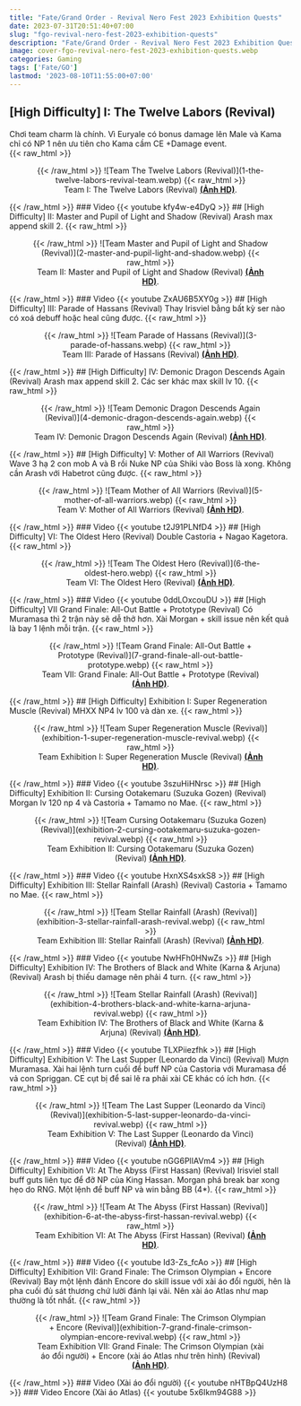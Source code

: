 ```yaml
---
title: "Fate/Grand Order - Revival Nero Fest 2023 Exhibition Quests"
date: 2023-07-31T20:51:40+07:00
slug: "fgo-revival-nero-fest-2023-exhibition-quests"
description: "Fate/Grand Order - Revival Nero Fest 2023 Exhibition Quests"
image: cover-fgo-revival-nero-fest-2023-exhibition-quests.webp
categories: Gaming
tags: ['Fate/GO']
lastmod: '2023-08-10T11:55:00+07:00'
---
```

## [High Difficulty] I: The Twelve Labors (Revival)
Chơi team charm là chính. Vì Euryale có bonus damage lên Male và Kama chỉ có NP 1 nên ưu tiên cho Kama cầm CE +Damage event.  
{{< raw_html >}}  
<figure align="center">{{< /raw_html >}}
![Team The Twelve Labors (Revival)](1-the-twelve-labors-revival-team.webp)
{{< raw_html >}}  
<figcaption>Team I: The Twelve Labors (Revival) <a class="link" href="https://imgur.com/jXtRPtt" target="_blank" rel="noopener"><b>(Ảnh HD)</a></b>.</figcaption>
</figure>{{< /raw_html >}}
### Video
{{< youtube kfy4w-e4DyQ >}}
## [High Difficulty] II: Master and Pupil of Light and Shadow (Revival)
Arash max append skill 2.  
{{< raw_html >}}  
<figure align="center">{{< /raw_html >}}
![Team Master and Pupil of Light and Shadow (Revival)](2-master-and-pupil-light-and-shadow.webp)
{{< raw_html >}}  
<figcaption>Team II: Master and Pupil of Light and Shadow (Revival) <a class="link" href="https://i.imgur.com/aC2DLPp.png" target="_blank" rel="noopener"><b>(Ảnh HD)</a></b>.</figcaption>
</figure>{{< /raw_html >}}
### Video
{{< youtube ZxAU6B5XY0g >}}
## [High Difficulty] III: Parade of Hassans (Revival)
Thay Irisviel bằng bất kỳ ser nào có xoá debuff hoặc heal cũng được.  
{{< raw_html >}}  
<figure align="center">{{< /raw_html >}}
![Team Parade of Hassans (Revival)](3-parade-of-hassans.webp)
{{< raw_html >}}  
<figcaption>Team III: Parade of Hassans (Revival) <a class="link" href="https://i.imgur.com/4i1YMQm.png" target="_blank" rel="noopener"><b>(Ảnh HD)</a></b>.</figcaption>
</figure>{{< /raw_html >}}
## [High Difficulty] IV: Demonic Dragon Descends Again (Revival)
Arash max append skill 2. Các ser khác max skill lv 10.  
{{< raw_html >}}  
<figure align="center">{{< /raw_html >}}
![Team Demonic Dragon Descends Again (Revival)](4-demonic-dragon-descends-again.webp)
{{< raw_html >}}  
<figcaption>Team IV: Demonic Dragon Descends Again (Revival) <a class="link" href="https://i.imgur.com/TAFnecy.png" target="_blank" rel="noopener"><b>(Ảnh HD)</a></b>.</figcaption>
</figure>{{< /raw_html >}}
## [High Difficulty] V: Mother of All Warriors (Revival)
Wave 3 hạ 2 con mob A và B rồi Nuke NP của Shiki vào Boss là xong. Không cần Arash với Habetrot cũng được.  
{{< raw_html >}}  
<figure align="center">{{< /raw_html >}}
![Team Mother of All Warriors (Revival)](5-mother-of-all-warriors.webp)
{{< raw_html >}}  
<figcaption>Team V: Mother of All Warriors (Revival) <a class="link" href="https://i.imgur.com/Uj1arCY.png" target="_blank" rel="noopener"><b>(Ảnh HD)</a></b>.</figcaption>
</figure>{{< /raw_html >}}
### Video
{{< youtube t2J91PLNfD4 >}}
## [High Difficulty] VI: The Oldest Hero (Revival)
Double Castoria + Nagao Kagetora.  
{{< raw_html >}}  
<figure align="center">{{< /raw_html >}}
![Team The Oldest Hero (Revival)](6-the-oldest-hero.webp)
{{< raw_html >}}  
<figcaption>Team VI: The Oldest Hero (Revival) <a class="link" href="https://i.imgur.com/gzX67xr.png" target="_blank" rel="noopener"><b>(Ảnh HD)</a></b>.</figcaption>
</figure>{{< /raw_html >}}
### Video
{{< youtube 0ddLOxcouDU >}}
## [High Difficulty] VII Grand Finale: All-Out Battle + Prototype (Revival)
Có Muramasa thì 2 trận này sẽ dễ thở hơn. Xài Morgan + skill issue nên kết quả là bay 1 lệnh mỗi trận.  
{{< raw_html >}}  
<figure align="center">{{< /raw_html >}}
![Team Grand Finale: All-Out Battle + Prototype (Revival)](7-grand-finale-all-out-battle-prototype.webp)
{{< raw_html >}}  
<figcaption>Team VII: Grand Finale: All-Out Battle + Prototype (Revival) <a class="link" href="https://i.imgur.com/xyug0Py.png" target="_blank" rel="noopener"><b>(Ảnh HD)</a></b>.</figcaption>
</figure>{{< /raw_html >}}
## [High Difficulty] Exhibition I: Super Regeneration Muscle (Revival)
MHXX NP4 lv 100 và dàn xe.  
{{< raw_html >}}
<figure align="center">{{< /raw_html >}}
![Team Super Regeneration Muscle (Revival)](exhibition-1-super-regeneration-muscle-revival.webp)
{{< raw_html >}}
<figcaption>Team Exhibition I: Super Regeneration Muscle (Revival) <a class="link" href="https://i.imgur.com/zvLyNXm.png" target="_blank" rel="noopener"><b>(Ảnh HD)</b></a>.</figcaption>
</figure>{{< /raw_html >}}
### Video
{{< youtube 3szuHiHNrsc >}}
## [High Difficulty] Exhibition II: Cursing Ootakemaru (Suzuka Gozen) (Revival)
Morgan lv 120 np 4 và Castoria + Tamamo no Mae.  
{{< raw_html >}}
<figure align="center">{{< /raw_html >}}
![Team Cursing Ootakemaru (Suzuka Gozen) (Revival)](exhibition-2-cursing-ootakemaru-suzuka-gozen-revival.webp)
{{< raw_html >}}
<figcaption>Team Exhibition II: Cursing Ootakemaru (Suzuka Gozen) (Revival) <a class="link" href="https://i.imgur.com/iw2Ngkx.png" target="_blank" rel="noopener"><b>(Ảnh HD)</b></a>.</figcaption>
</figure>{{< /raw_html >}}
### Video
{{< youtube HxnXS4sxkS8 >}}
## [High Difficulty] Exhibition III: Stellar Rainfall (Arash) (Revival)
Castoria + Tamamo no Mae.  
{{< raw_html >}}
<figure align="center">{{< /raw_html >}}
![Team Stellar Rainfall (Arash) (Revival)](exhibition-3-stellar-rainfall-arash-revival.webp)
{{< raw_html >}}
<figcaption>Team Exhibition III: Stellar Rainfall (Arash) (Revival) <a class="link" href="https://i.imgur.com/p32rRpr.png" target="_blank" rel="noopener"><b>(Ảnh HD)</b></a>.</figcaption>
</figure>{{< /raw_html >}}
### Video
{{< youtube NwHFh0HNwZs >}}
## [High Difficulty] Exhibition IV: The Brothers of Black and White (Karna & Arjuna) (Revival)
Arash bị thiếu damage nên phải 4 turn.
{{< raw_html >}}
<figure align="center">{{< /raw_html >}}
![Team Stellar Rainfall (Arash) (Revival)](exhibition-4-brothers-black-and-white-karna-arjuna-revival.webp)
{{< raw_html >}}
<figcaption>Team Exhibition IV: The Brothers of Black and White (Karna & Arjuna) (Revival) <a class="link" href="https://i.imgur.com/k7QYWlk.png" target="_blank" rel="noopener"><b>(Ảnh HD)</b></a>.</figcaption>
</figure>{{< /raw_html >}}
### Video
{{< youtube TLXPiiezfhk >}}
## [High Difficulty] Exhibition V: The Last Supper (Leonardo da Vinci) (Revival)
Mượn Muramasa. Xài hai lệnh turn cuối để buff NP của Castoria với Muramasa để vả con Spriggan. CE cụt bị để sai lẽ ra phải xài CE khác có ích hơn.
{{< raw_html >}}
<figure align="center">{{< /raw_html >}}
![Team The Last Supper (Leonardo da Vinci) (Revival)](exhibition-5-last-supper-leonardo-da-vinci-revival.webp)
{{< raw_html >}}
<figcaption>Team Exhibition V: The Last Supper (Leonardo da Vinci) (Revival) <a class="link" href="https://i.imgur.com/1GCrMXm.png" target="_blank" rel="noopener"><b>(Ảnh HD)</b></a>.</figcaption>
</figure>{{< /raw_html >}}
### Video
{{< youtube nGG6PlIAVm4 >}}
## [High Difficulty] Exhibition VI: At The Abyss (First Hassan) (Revival)
Irisviel stall buff guts liên tục để đỡ NP của King Hassan. Morgan phá break bar xong hẹo do RNG. Một lệnh để buff NP và win bằng BB (4*).  
{{< raw_html >}}
<figure align="center">{{< /raw_html >}}
![Team At The Abyss (First Hassan) (Revival)](exhibition-6-at-the-abyss-first-hassan-revival.webp)
{{< raw_html >}}
<figcaption>Team Exhibition VI: At The Abyss (First Hassan) (Revival) <a class="link" href="https://i.imgur.com/PWpxLqv.png" target="_blank" rel="noopener"><b>(Ảnh HD)</b></a>.</figcaption>
</figure>{{< /raw_html >}}
### Video
{{< youtube Id3-Zs_fcAo >}}
## [High Difficulty] Exhibition VII: Grand Finale: The Crimson Olympian + Encore (Revival)
Bay một lệnh đánh Encore do skill issue với xài áo đổi người, hên là pha cuối đủ sát thương chứ lười đánh lại vãi. Nên xài áo Atlas như map thường là tốt nhất.  
{{< raw_html >}}
<figure align="center">{{< /raw_html >}}
![Team Grand Finale: The Crimson Olympian + Encore (Revival)](exhibition-7-grand-finale-crimson-olympian-encore-revival.webp)
{{< raw_html >}}
<figcaption>Team Exhibition VII: Grand Finale: The Crimson Olympian (xài áo đổi người) + Encore (xài áo Atlas như trên hình) (Revival) <a class="link" href="https://i.imgur.com/Qrqxw86.png" target="_blank" rel="noopener"><b>(Ảnh HD)</b></a>.</figcaption>
</figure>{{< /raw_html >}}
### Video (Xài áo đổi người)  
{{< youtube nHTBpQ4UzH8 >}}
### Video Encore  (Xài áo Atlas)
{{< youtube 5x6Ikm94G88 >}}

